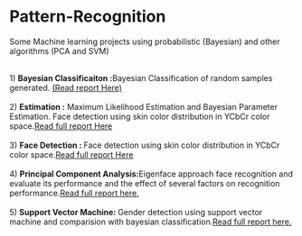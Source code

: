# Pattern-Recognition

Some Machine learning projects using probabilistic (Bayesian) and other algorithms (PCA and SVM)

<br>1) <b>Bayesian Classificaiton :</b>Bayesian Classification of random samples generated. <a href="https://docs.google.com/document/d/188Uw4LPZGQlu0vg0EnBvD-r-zDrD7d19FhMbUvpq5mY/edit?usp=sharing">(Read report Here)</a><br><br>
2) <b>Estimation :</b> Maximum Likelihood Estimation and Bayesian Parameter Estimation. Face detection using skin color distribution in YCbCr color space.<a href="https://drive.google.com/file/d/0B29xZsS9iYoAZTBGMTRqMWt5VUE/view?usp=sharing">Read full report Here<a/> <br> <br>
3) <b>Face Detection : </b>Face detection using skin color distribution in YCbCr color space.<a href="https://drive.google.com/file/d/0B29xZsS9iYoAZTBGMTRqMWt5VUE/view?usp=sharing">Read full report Here<a/> <br> <br>
4) <b>Principal Component Analysis:</b>Eigenface approach face recognition and evaluate its performance and the effect of several factors on recognition performance.<a href="https://drive.google.com/file/d/0B29xZsS9iYoAVGFHLWZlbGJTaVE/view?usp=sharing">Read full report here.</a><br><br>
5) <b>Support Vector Machine: </b> Gender detection using support vector machine and comparision with bayesian classification.<a href="https://drive.google.com/file/d/0B29xZsS9iYoAdUJTdkZWM1dmSXc/view?usp=sharing">Read full report here.</a>
